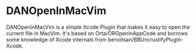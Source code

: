 # DANOpenInMacVim

DANOpenInMacVim is a simple Xcode Plugin that makes it easy to open the current
file in MacVim. It's based on Orta/OROpenInAppCode and borrows some knowledge
of Xcode internals from benoitsan/BBUncrustifyPlugin-Xcode.

